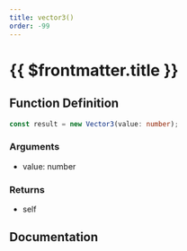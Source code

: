 ```yaml
---
title: vector3()
order: -99
---
```


# {{ $frontmatter.title }}

<!--@include: ./vector3_partial_header.md-->

## Function Definition

```ts
const result = new Vector3(value: number);
```

### Arguments

* value: number

### Returns

* self

## Documentation

<!--@include: ./vector3_partial_footer.md-->
